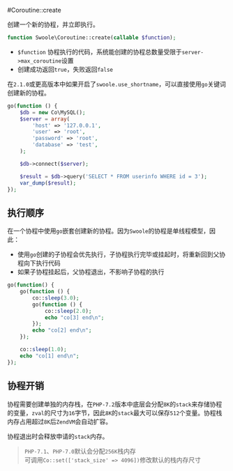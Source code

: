 #Coroutine::create

创建一个新的协程，并立即执行。

```php
function Swoole\Coroutine::create(callable $function);
```

* `$function` 协程执行的代码，系统能创建的协程总数量受限于`server->max_coroutine`设置
* 创建成功返回`true`，失败返回`false`


在`2.1.0`或更高版本中如果开启了`swoole.use_shortname`，可以直接使用`go`关键词创建新的协程。

```php
go(function () {
    $db = new Co\MySQL();
    $server = array(
        'host' => '127.0.0.1',
        'user' => 'root',
        'password' => 'root',
        'database' => 'test',
    );

    $db->connect($server);

    $result = $db->query('SELECT * FROM userinfo WHERE id = 3');
    var_dump($result);
});
```

执行顺序
----
在一个协程中使用`go`嵌套创建新的协程。因为`Swoole`的协程是单线程模型，因此：

* 使用`go`创建的子协程会优先执行，子协程执行完毕或挂起时，将重新回到父协程向下执行代码
* 如果子协程挂起后，父协程退出，不影响子协程的执行

```php
go(function() {
    go(function () {
        co::sleep(3.0);
        go(function () {
            co::sleep(2.0);
            echo "co[3] end\n";
        });
        echo "co[2] end\n";
    });

    co::sleep(1.0);
    echo "co[1] end\n";
});
```

协程开销
----
协程需要创建单独的内存栈，在`PHP-7.2`版本中底层会分配`8K`的`stack`来存储协程的变量，`zval`的尺寸为`16`字节，因此`8K`的`stack`最大可以保存`512`个变量。协程栈内存占用超过`8K`后`ZendVM`会自动扩容。

协程退出时会释放申请的`stack`内存。

> `PHP-7.1`、`PHP-7.0`默认会分配`256K`栈内存  
> 可调用`Co::set(['stack_size' => 4096])`修改默认的栈内存尺寸  
